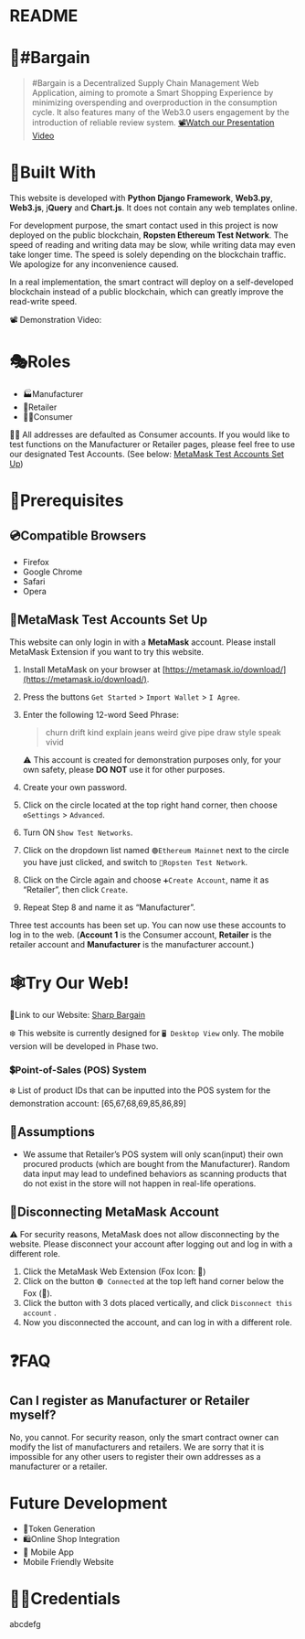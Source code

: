 # README

# 🛒#Bargain

> #Bargain is a Decentralized Supply Chain Management Web Application, aiming to promote a Smart Shopping Experience by minimizing overspending and overproduction in the consumption cycle. It also features many of the Web3.0 users engagement by the introduction of reliable review system. 
[📽Watch our Presentation Video]()
> 

# 🔨Built With

This website is developed with **Python Django Framework**, **Web3.py**, **Web3.js**, j**Query** and **Chart.js**. It does not contain any web templates online.

For development purpose, the smart contact used in this project is now deployed on the public blockchain, **Ropsten Ethereum Test Network**. The speed of reading and writing data may be slow, while writing data may even take longer time. The speed is solely depending on the blockchain traffic. We apologize for any inconvenience caused. 

In a real implementation, the smart contract will deploy on a self-developed blockchain instead of a public blockchain, which can greatly improve the read-write speed.

📽 Demonstration Video:

# 🎭Roles

- 🏭Manufacturer
- 🏬Retailer
- 🧑🏻Consumer

🐻‍❄️ All addresses are defaulted as Consumer accounts. If you would like to test functions on the Manufacturer or Retailer pages, please feel free to use our designated Test Accounts. (See below: [MetaMask Test Accounts Set Up](https://github.com/GaryTin/hackUST_2022#metamask-test-accounts-set-up))


# 🔰Prerequisites

## 💿Compatible Browsers

- Firefox
- Google Chrome
- Safari
- Opera

## 🦊MetaMask Test Accounts Set Up

This website can only login in with a **MetaMask** account. Please install MetaMask Extension if you want to try this website. 

1. Install MetaMask on your browser at [https://metamask.io/download/](https://metamask.io/download/).
2. Press the buttons `Get Started` > `Import Wallet` > `I Agree`.
3. Enter the following 12-word Seed Phrase:
    
    > churn drift kind explain jeans weird give pipe draw style speak vivid
    > 
    
    ⚠️ This account is created for demonstration purposes only, for your own safety, please **DO NOT** use it for other purposes.
    
    
4. Create your own password.
5. Click on the circle located at the top right hand corner, then choose `⚙Settings` > `Advanced`.
6. Turn ON `Show Test Networks`.
7. Click on the dropdown list named `🟢Ethereum Mainnet` next to the circle you have just clicked, and switch to `🔴Ropsten Test Network`.
8. Click on the Circle again and choose `➕Create Account`, name it as “Retailer”, then click `Create`.
9. Repeat Step 8 and name it as “Manufacturer”.

Three test accounts has been set up. You can now use these accounts to log in to the web. (**Account 1** is the Consumer account, **Retailer** is the retailer account and **Manufacturer** is the manufacturer account.)

# 🕸Try Our Web!

🔗Link to our Website:  [Sharp Bargain](http://tinkwaiki.pythonanywhere.com/SharpBargain/index/)


❄️ This website is currently designed for `🖥 Desktop View` only. The mobile version will be developed in Phase two.


### 💲Point-of-Sales (POS) System


❄️ List of product IDs that can be inputted into the POS system for the demonstration account:
[65,67,68,69,85,86,89]


## 💭Assumptions

- We assume that Retailer’s POS system will only scan(input) their own procured products (which are bought from the Manufacturer). Random data input may lead to undefined behaviors as scanning products that do not exist in the store will not happen in real-life operations.

## 🔌Disconnecting MetaMask Account

⚠️ For security reasons, MetaMask does not allow disconnecting by the website. Please  disconnect your account after logging out and log in with a different role.


1. Click the MetaMask Web Extension (Fox Icon: 🦊) 
2. Click on the button `🟢 Connected`  at the top left hand corner below the Fox (🦊).
3. Click the button with 3 dots placed vertically, and click `Disconnect this account` .
4. Now you disconnected the account, and can log in with a different role.

# ❓FAQ

## Can I register as Manufacturer or Retailer myself?

No, you cannot. For security reason, only the smart contract owner can modify the list of manufacturers and retailers. We are sorry that it is impossible for any other users to register their own addresses as a manufacturer or a retailer.

# Future Development

- 🎫Token Generation
- 🛍Online Shop Integration
- 📱 Mobile App
- Mobile Friendly Website

# 🙌🏻Credentials

abcdefg
